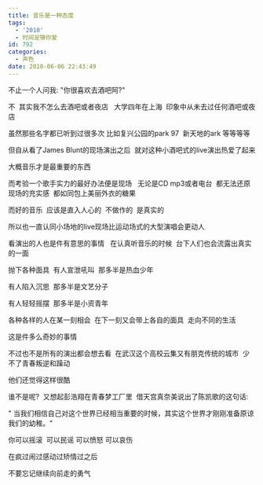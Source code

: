 ```yaml
---
title: 音乐是一种态度
tags:
  - '2010'
  - 时间足够你爱
id: 792
categories:
  - 声色
date: 2010-06-06 22:43:49
---
```


不止一个人问我: "你很喜欢去酒吧阿?"

不  其实我不怎么去酒吧或者夜店   大学四年在上海  印象中从未去过任何酒吧或夜店

虽然那些名字都已听到过很多次 比如复兴公园的park 97  新天地的ark 等等等等

但自从看了James Blunt的现场演出之后  就对这种小酒吧式的live演出热爱了起来

大概音乐才是最重要的东西

而考验一个歌手实力的最好办法便是现场   无论是CD mp3或者电台  都无法还原现场的充实感  都如同包上美丽外衣的糖果

而好的音乐  应该是直入人心的  不做作的  是真实的

所以也一直认同小场地的live现场比运动场式的大型演唱会更动人

看演出的人也是件有意思的事情   在认真听音乐的时候  台下人们也会流露出真实的一面

抛下各种面具  有人宣泄吼叫  那多半是热血少年

有人陷入沉思  那多半是文艺分子

有人轻轻摇摆  那多半是小资青年

各种各样的人在某一刻相会  在下一刻又会带上各自的面具  走向不同的生活

这是件多么奇妙的事情

不过也不是所有的演出都会想去看  在武汉这个高校云集又有朋克传统的城市  少不了青春叛逆和躁动

他们还觉得这样很酷

谁不是呢?  又想起彭浩翔在青春梦工厂里  借天宫真奈美说出了陈凯歌的这句话:

" 当我们相信自己对这个世界已经相当重要的时候，其实这个世界才刚刚准备原谅我们的幼稚。"

你可以摇滚  可以民谣 可以愤怒 可以哀伤

在疯过闹过感动过矫情过之后

不要忘记继续向前走的勇气